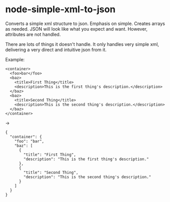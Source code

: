 # node-simple-xml-to-json
Converts a simple xml structure to json. Emphasis on simple. Creates arrays as needed. JSON will look like what you expect and want.  However, attributes are not handled.

There are lots of things it doesn't handle.  It only handles very simple xml, delivering a very direct and intuitive json from it.

Example:

```
<container>
  <foo>bar</foo>
  <baz>
    <title>First Thing</title>
    <description>This is the first thing's description.</description>
  </baz>
  <baz>
    <title>Second Thing</title>
    <description>This is the second thing's description.</description>
  </baz>
</container>
```
->
```
{
  "container": {
    "foo": "bar",
    "baz": [
      {
        "title": "First Thing",
        "description": "This is the first thing's description."
      },
      {
        "title": "Second Thing",
        "description": "This is the second thing's description."
      }
    ]
  }
}
```
